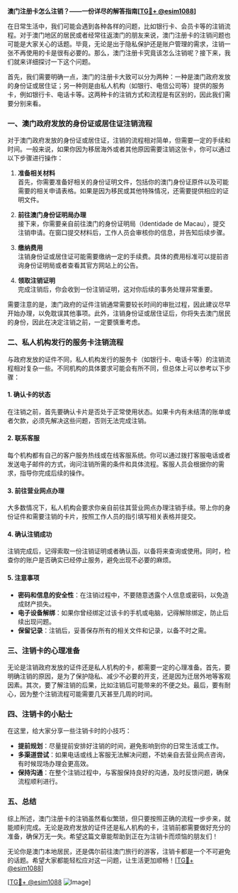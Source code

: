 **澳门注册卡怎么注销？——一份详尽的解答指南[[TG💪+ @esim1088](https://t.me/s/esim1088)]**

在日常生活中，我们可能会遇到各种各样的问题，比如银行卡、会员卡等的注销流程。对于澳门地区的居民或者经常往返澳门的朋友来说，澳门注册卡的注销问题也可能是大家关心的话题。毕竟，无论是出于隐私保护还是账户管理的需求，注销一张不再使用的卡是很有必要的。那么，澳门注册卡究竟该怎么注销呢？接下来，我们就来详细探讨一下这个问题。

首先，我们需要明确一点，澳门的注册卡大致可以分为两种：一种是澳门政府发放的身份证或居住证；另一种则是由私人机构（如银行、电信公司等）提供的服务卡，例如银行卡、电话卡等。这两种卡的注销方式和流程是有区别的，因此我们需要分别来看。

### **一、澳门政府发放的身份证或居住证注销流程**

对于澳门政府发放的身份证或居住证，注销的流程相对简单，但需要一定的手续和时间。一般来说，如果你因为移居海外或者其他原因需要注销这张卡，你可以通过以下步骤进行操作：

1. **准备相关材料**  
   首先，你需要准备好相关的身份证明文件，包括你的澳门身份证原件以及可能需要的相关申请表格。如果是因为移民或其他特殊情况，还需要提供相应的证明文件。

2. **前往澳门身份证明局办理**  
   接下来，你需要亲自前往澳门的身份证明局（Identidade de Macau），提交注销申请。在窗口提交材料后，工作人员会审核你的信息，并告知后续步骤。

3. **缴纳费用**  
   注销身份证或居住证可能需要缴纳一定的手续费。具体的费用标准可以提前咨询身份证明局或者查看其官方网站上的公告。

4. **领取注销证明**  
   完成注销后，你会收到一份注销证明，这对你后续的事务处理非常重要。

需要注意的是，澳门政府的证件注销通常需要较长时间的审批过程，因此建议尽早开始办理，以免耽误其他事项。此外，注销身份证或居住证后，你将失去澳门居民的身份，因此在决定注销之前，一定要慎重考虑。

### **二、私人机构发行的服务卡注销流程**

与政府发放的证件不同，私人机构发行的服务卡（如银行卡、电话卡等）的注销流程相对复杂一些。不同机构的具体要求可能会有所不同，但总体上可以参考以下步骤：

#### **1. 确认卡的状态**
   在注销之前，首先要确认卡片是否处于正常使用状态。如果卡内有未结清的账单或者欠款，必须先解决这些问题，否则无法完成注销。

#### **2. 联系客服**
   每个机构都有自己的客户服务热线或在线客服系统。你可以通过拨打客服电话或者发送电子邮件的方式，询问注销所需的条件和具体流程。客服人员会根据你的需求，指导你完成后续的操作。

#### **3. 前往营业网点办理**
   大多数情况下，私人机构会要求你亲自前往其营业网点办理注销手续。带上你的身份证件和需要注销的卡片，按照工作人员的指引填写相关表格并提交。

#### **4. 确认注销成功**
   注销完成后，记得索取一份注销证明或者确认函，以备将来查询或使用。同时，检查你的账户是否确实已经停止服务，避免出现不必要的麻烦。

#### **5. 注意事项**
   - **密码和信息的安全性**：在注销过程中，不要随意透露个人信息或密码，以免造成财产损失。
   - **电子设备解绑**：如果你曾经绑定过该卡的手机或电脑，记得解除绑定，防止后续出现问题。
   - **保留记录**：注销后，妥善保存所有的相关文件和记录，以备不时之需。

### **三、注销卡的心理准备**

无论是注销政府发放的证件还是私人机构的卡，都需要一定的心理准备。首先，要明确注销的原因，是为了保护隐私、减少不必要的开支，还是因为迁居外地等客观因素。其次，要了解注销的后果，比如注销后可能带来的不便之处。最后，要有耐心，因为整个注销流程可能需要几天甚至几周的时间。

### **四、注销卡的小贴士**

在这里，给大家分享一些注销卡时的小技巧：

- **提前规划**：尽量提前安排好注销的时间，避免影响到你的日常生活或工作。
- **多渠道尝试**：如果电话或线上客服无法解决问题，不妨亲自去营业网点咨询，有时候现场办理会更高效。
- **保持沟通**：在整个注销过程中，与客服保持良好的沟通，及时反馈问题，确保流程顺利进行。

### **五、总结**

综上所述，澳门注册卡的注销虽然看似繁琐，但只要按照正确的流程一步步来，就能顺利完成。无论是政府发放的证件还是私人机构的卡，注销前都需要做好充分的准备，确保万无一失。希望这篇文章能帮助到正在为注销卡而烦恼的朋友们！

无论你是澳门本地居民，还是偶尔前往澳门旅行的游客，注销卡都是一个不可避免的话题。希望大家都能轻松应对这一问题，让生活更加顺畅！[[TG💪+ @esim1088](https://t.me/s/esim1088)] 

[[TG💪+ @esim1088](https://t.me/s/esim1088) ![Image](https://i.postimg.cc/4NQfJmqS/Snipaste-2025-05-13-00-14-12.png)]
